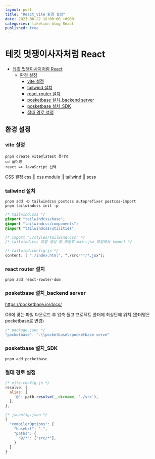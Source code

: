 ```yaml
---
layout: post
title: "React_Vite 환경 설정"
date: 2023-08-22 18:00:00 +0900
categories: likelion blog React
published: true
---
```


# 테킷 멋쟁이사자처럼 React

- [테킷 멋쟁이사자처럼 React](#테킷-멋쟁이사자처럼-react)
  - [환경 설정](#환경-설정)
    - [vite 설정](#vite-설정)
    - [tailwind 설치](#tailwind-설치)
    - [react router 설치](#react-router-설치)
    - [posketbase 설치\_backend server](#posketbase-설치_backend-server)
    - [posketbase 설치\_SDK](#posketbase-설치_sdk)
    - [절대 경로 설정](#절대-경로-설정)

## 환경 설정

### vite 설정

```
pnpm create vite@latest 폴더명
cd 폴더명
react => JavaScript 선택
```

CSS 결정
css || css module || tailwind || scss

### tailwind 설치

```
pnpm add -D tailwindcss postcss autoprefixer postcss-import
pnpm tailwindcss init -p
```

```css
/* tailwind.css */
@import "tailwindcss/base";
@import "tailwindcss/components";
@import "tailwindcss/utilities";

/* import './styles/tailwind.css' */
/* tailwind.css 파일 생성 후 최상위 main.jsx 파일에서 import */

/* tailwind.config.js */
content: [ "./index.html", "./src/**/*.jsx"];
```

### react router 설치

```
pnpm add react-router-dom
```

### posketbase 설치\_backend server

https://pocketbase.io/docs/

OS에 맞는 파일 다운로드 후
압축 풀고
프로젝트 폴더에 최상단에 위치
(폴더명은 pocketbase로 변경)

```js
/* package.json */
"pocketbase": ".\\pocketbase\\pocketbase serve"
```

### posketbase 설치\_SDK

```
pnpm add pocketbase
```

### 절대 경로 설정

```js
/* vite.config.js */
resolve: {
  alias: {
    '@': path.resolve(__dirname, './src'),
  },
},

/* jsconfig.json */
{
  "compilerOptions": {
    "baseUrl": ".",
    "paths": {
      "@/*": ["src/*"],
    }
  }
}
```
